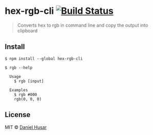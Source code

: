# hex-rgb-cli [![Build Status](https://travis-ci.org/danielhusar/hex-rgb-cli.svg?branch=master)](https://travis-ci.org/danielhusar/hex-rgb-cli)

> Converts hex to rgb in command line and copy the output into clipboard


## Install

```
$ npm install --global hex-rgb-cli
```

```
$ rgb --help

  Usage
    $ rgb [input]

  Examples
    $ rgb #000
    rgb(0, 0, 0)
```


## License

MIT © [Daniel Husar](https://github.com/danielhusar)
